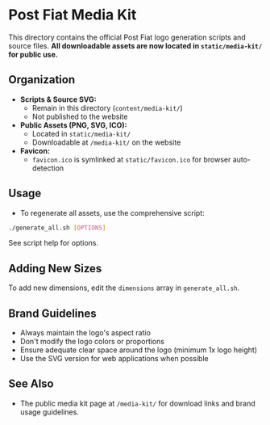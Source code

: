 # Post Fiat Media Kit

This directory contains the official Post Fiat logo generation scripts and source files. **All downloadable assets are now located in `static/media-kit/` for public use.**

## Organization

- **Scripts & Source SVG:**
  - Remain in this directory (`content/media-kit/`)
  - Not published to the website
- **Public Assets (PNG, SVG, ICO):**
  - Located in `static/media-kit/`
  - Downloadable at `/media-kit/` on the website
- **Favicon:**
  - `favicon.ico` is symlinked at `static/favicon.ico` for browser auto-detection

## Usage

- To regenerate all assets, use the comprehensive script:

```bash
./generate_all.sh [OPTIONS]
```

See script help for options.

## Adding New Sizes

To add new dimensions, edit the `dimensions` array in `generate_all.sh`.

## Brand Guidelines

- Always maintain the logo's aspect ratio
- Don't modify the logo colors or proportions
- Ensure adequate clear space around the logo (minimum 1x logo height)
- Use the SVG version for web applications when possible

## See Also

- The public media kit page at `/media-kit/` for download links and brand usage guidelines. 